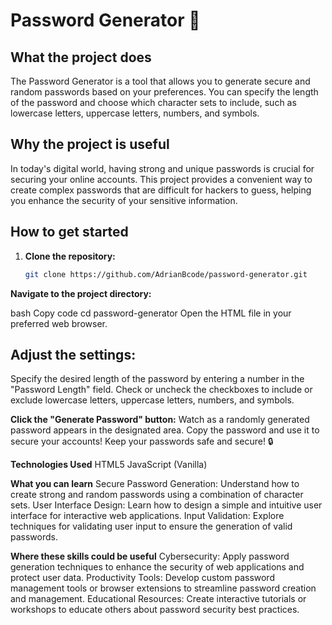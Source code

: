 # Password Generator 🔐

## What the project does
The Password Generator is a tool that allows you to generate secure and random passwords based on your preferences. You can specify the length of the password and choose which character sets to include, such as lowercase letters, uppercase letters, numbers, and symbols.

## Why the project is useful
In today's digital world, having strong and unique passwords is crucial for securing your online accounts. This project provides a convenient way to create complex passwords that are difficult for hackers to guess, helping you enhance the security of your sensitive information.

## How to get started
1. **Clone the repository:**
   ```bash
   git clone https://github.com/AdrianBcode/password-generator.git
**Navigate to the project directory:**

bash
Copy code
cd password-generator
Open the HTML file in your preferred web browser.

## Adjust the settings:

Specify the desired length of the password by entering a number in the "Password Length" field.
Check or uncheck the checkboxes to include or exclude lowercase letters, uppercase letters, numbers, and symbols.

**Click the "Generate Password" button:**
Watch as a randomly generated password appears in the designated area.
Copy the password and use it to secure your accounts!
Keep your passwords safe and secure! 🔒


**Technologies Used**
HTML5
JavaScript (Vanilla)


**What you can learn**
Secure Password Generation: Understand how to create strong and random passwords using a combination of character sets.
User Interface Design: Learn how to design a simple and intuitive user interface for interactive web applications.
Input Validation: Explore techniques for validating user input to ensure the generation of valid passwords.


**Where these skills could be useful**
Cybersecurity: Apply password generation techniques to enhance the security of web applications and protect user data.
Productivity Tools: Develop custom password management tools or browser extensions to streamline password creation and management.
Educational Resources: Create interactive tutorials or workshops to educate others about password security best practices.